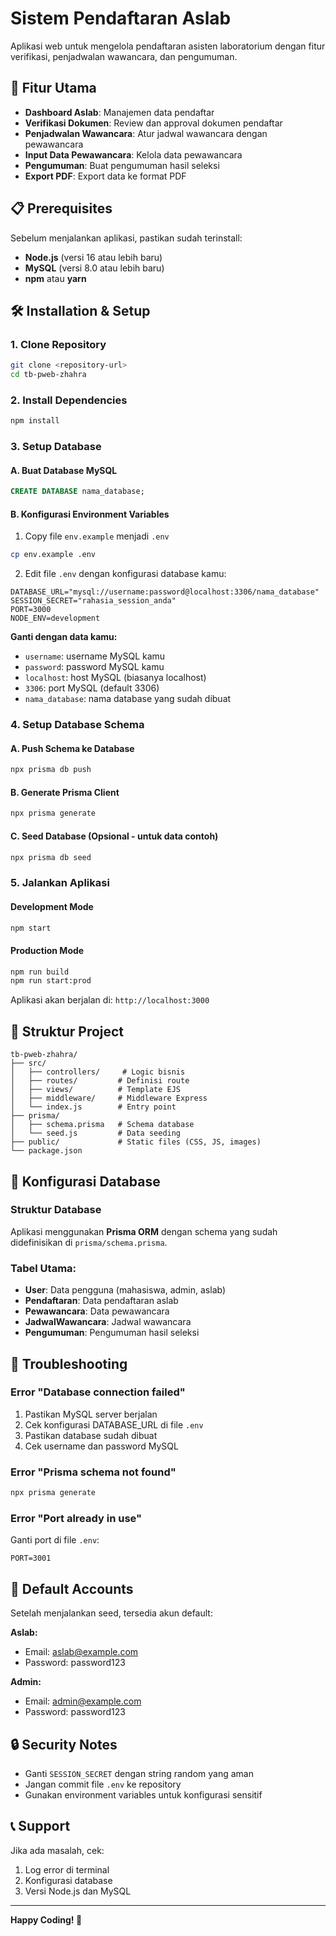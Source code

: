 # Sistem Pendaftaran Aslab

Aplikasi web untuk mengelola pendaftaran asisten laboratorium dengan fitur verifikasi, penjadwalan wawancara, dan pengumuman.

## 🚀 Fitur Utama

- **Dashboard Aslab**: Manajemen data pendaftar
- **Verifikasi Dokumen**: Review dan approval dokumen pendaftar
- **Penjadwalan Wawancara**: Atur jadwal wawancara dengan pewawancara
- **Input Data Pewawancara**: Kelola data pewawancara
- **Pengumuman**: Buat pengumuman hasil seleksi
- **Export PDF**: Export data ke format PDF

## 📋 Prerequisites

Sebelum menjalankan aplikasi, pastikan sudah terinstall:

- **Node.js** (versi 16 atau lebih baru)
- **MySQL** (versi 8.0 atau lebih baru)
- **npm** atau **yarn**

## 🛠️ Installation & Setup

### 1. Clone Repository
```bash
git clone <repository-url>
cd tb-pweb-zhahra
```

### 2. Install Dependencies
```bash
npm install
```

### 3. Setup Database

#### A. Buat Database MySQL
```sql
CREATE DATABASE nama_database;
```

#### B. Konfigurasi Environment Variables
1. Copy file `env.example` menjadi `.env`
```bash
cp env.example .env
```

2. Edit file `.env` dengan konfigurasi database kamu:
```env
DATABASE_URL="mysql://username:password@localhost:3306/nama_database"
SESSION_SECRET="rahasia_session_anda"
PORT=3000
NODE_ENV=development
```

**Ganti dengan data kamu:**
- `username`: username MySQL kamu
- `password`: password MySQL kamu  
- `localhost`: host MySQL (biasanya localhost)
- `3306`: port MySQL (default 3306)
- `nama_database`: nama database yang sudah dibuat

### 4. Setup Database Schema

#### A. Push Schema ke Database
```bash
npx prisma db push
```

#### B. Generate Prisma Client
```bash
npx prisma generate
```

#### C. Seed Database (Opsional - untuk data contoh)
```bash
npx prisma db seed
```

### 5. Jalankan Aplikasi

#### Development Mode
```bash
npm start
```

#### Production Mode
```bash
npm run build
npm run start:prod
```

Aplikasi akan berjalan di: `http://localhost:3000`

## 📁 Struktur Project

```
tb-pweb-zhahra/
├── src/
│   ├── controllers/     # Logic bisnis
│   ├── routes/         # Definisi route
│   ├── views/          # Template EJS
│   ├── middleware/     # Middleware Express
│   └── index.js        # Entry point
├── prisma/
│   ├── schema.prisma   # Schema database
│   └── seed.js         # Data seeding
├── public/             # Static files (CSS, JS, images)
└── package.json
```

## 🔧 Konfigurasi Database

### Struktur Database
Aplikasi menggunakan **Prisma ORM** dengan schema yang sudah didefinisikan di `prisma/schema.prisma`.

### Tabel Utama:
- **User**: Data pengguna (mahasiswa, admin, aslab)
- **Pendaftaran**: Data pendaftaran aslab
- **Pewawancara**: Data pewawancara
- **JadwalWawancara**: Jadwal wawancara
- **Pengumuman**: Pengumuman hasil seleksi

## 🚨 Troubleshooting

### Error "Database connection failed"
1. Pastikan MySQL server berjalan
2. Cek konfigurasi DATABASE_URL di file `.env`
3. Pastikan database sudah dibuat
4. Cek username dan password MySQL

### Error "Prisma schema not found"
```bash
npx prisma generate
```

### Error "Port already in use"
Ganti port di file `.env`:
```env
PORT=3001
```

## 📝 Default Accounts

Setelah menjalankan seed, tersedia akun default:

**Aslab:**
- Email: aslab@example.com
- Password: password123

**Admin:**
- Email: admin@example.com  
- Password: password123

## 🔒 Security Notes

- Ganti `SESSION_SECRET` dengan string random yang aman
- Jangan commit file `.env` ke repository
- Gunakan environment variables untuk konfigurasi sensitif

## 📞 Support

Jika ada masalah, cek:
1. Log error di terminal
2. Konfigurasi database
3. Versi Node.js dan MySQL

---

**Happy Coding! 🎉** 